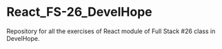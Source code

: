 # React_FS-26_DevelHope
Repository for all the exercises of React module of Full Stack #26 class in DevelHope.
